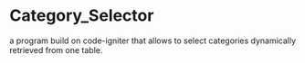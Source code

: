 # Category_Selector
 a program build on code-igniter that allows to select categories dynamically retrieved from one table.
